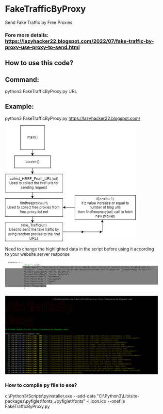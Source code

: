 # FakeTrafficByProxy
Send Fake Traffic by Free Proxies

### Fore more details: https://lazyhacker22.blogspot.com/2022/07/fake-traffic-by-proxy-use-proxy-to-send.html

## How to use this code?

## Command:
python3 FakeTrafficByProxy.py URL

## Example:
python3 FakeTrafficByProxy.py https://lazyhacker22.blogspot.com/

![Alt text](https://raw.githubusercontent.com/crazywifi/FakeTrafficByProxy/main/process.png)


Need to change the highlighted data in the script before using it according to your website server response

![Alt text](https://raw.githubusercontent.com/crazywifi/FakeTrafficByProxy/main/needtomodify.PNG)

![Alt text](https://raw.githubusercontent.com/crazywifi/FakeTrafficByProxy/main/poc.PNG)

### How to compile py file to exe?
c:\Python3\Scripts\pyinstaller.exe --add-data "C:\Python3\Lib\site-packages\pyfiglet\fonts;./pyfiglet/fonts" -i icon.ico --onefile FakeTrafficByProxy.py

